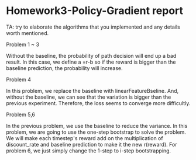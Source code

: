 # Homework3-Policy-Gradient report

TA: try to elaborate the algorithms that you implemented and any details worth mentioned.

Problem 1 ~ 3

Without the baseline, the probability of path decision will end up a bad result. In this case, we define a =r-b so 
if the reward is bigger than the baseline prediction, the probability will increase.

Problem 4

In this problem, we replace the baseline with linearFeatureBseline.
And, without the baseline, we can see that the variation is bigger than the previous experiment. Therefore, the loss seems to converge more difficultly.


Problem 5,6

In the previous problem, we use the baseline to reduce the variance. In this problem, we are going to use the one-step bootstrap to solve the problem. We will make each timestep's reward add on the multiplication of discount_rate and baseline prediction to make it the new r(reward). For problem 6, we just simply change the 1-step to i-step bootstrapping.


